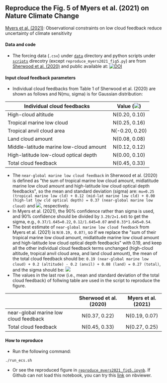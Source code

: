 ## Reproduce the Fig. 5 of Myers et al. (2021) on $N$ature Climate Change

[Myers et al. (2021)](https://doi.org/10.1038/s41558-021-01039-0): Observational constraints on low cloud feedback reduce uncertainty of climate sensitivity

#### 
#### Data and code
* The forcing data (`.csv`) under [`data`](https://github.com/lqxyz/reproduce_Myers2021_fig5/tree/main/data) directory and python scripts under [`scripts`](https://github.com/lqxyz/reproduce_Myers2021_fig5/tree/main/scripts) direcotry (except `reproduce_myers2021_fig5.py`) are from [Sherwood et al. (2020)](https://doi.org/10.1029/2019RG000678) and public available at: [![DOI](https://zenodo.org/badge/DOI/10.5281/zenodo.3945276.svg)](https://doi.org/10.5281/zenodo.3945276)

#### Input cloud feedback parameters 
* Individual cloud feedbacks from Table 1 of Sherwood et al. (2020) are shown as follows and N(mu, sigma) is for Gaussian distribution:

| Individual cloud feedbacks | Value (<img src="https://render.githubusercontent.com/render/math?math=Wm^{-2}K^{-1}">)|
| ------------- |:-------------:|
| High-cloud altitude | N(0.20, 0.10) |
| Tropical marine low cloud | N(0.25, 0.16) |
| Tropical anvil cloud area | N(-0.20, 0.20) |
| Land cloud amount | N(0.08, 0.08) |
| Middle-latitude marine low-cloud amount | N(0.12, 0.12) |
| High-latitude low-cloud optical depth | N(0.00, 0.10) |
| Total cloud feedback | N(0.45, 0.33) |

* The `near-global marine low cloud feedback` in Sherwood et al. (2020) is defined as "the sum of tropical marine low cloud amount, midlatitude marine low cloud amount and high-latitude low cloud optical depth feedbacks", so the mean and standard deviation (sigma) are: `mu=0.25 (tropical marine low cld) + 0.12 (mid-lat marine low cld) + 0.00 (high-lat low cld optical depth) = 0.37 (near-global marine low cloud)` and <img src="https://render.githubusercontent.com/render/math?math=\sigma=\sqrt{0.16^2 %2B 0.12^2 %2B 0.10^2}=0.22 Wm^{-2}K^{-1}">, respectively.
* In Myers et al. (2021), the 90% confidence rather than sigma is used, and 90% confidence should be divided by `3.29/2=1.645` to get the sigma, e.g., `0.37/1.645=0.22`, `0.12/1.645=0.07` and `0.33*1.645=0.54`. 
* The best estimate of `near-global marine low cloud feedback` from Myers et al. (2021) is `N(0.19, 0.07)`, so if we replace the "sum of their tropical marine low cloud amount, midlatitude marine low cloud amount and high-latitude low cloud optical depth feedbacks" with 0.19, and keep all the other individual cloud feedback terms unchanged (high-cloud altitude, tropical anvil cloud area, and land cloud amount), the mean of the total cloud feedback should be: `0.19 (near-global marine low cloud) + 0.2 (altitude) - 0.2 (anvil) + 0.08 (land) = 0.27 (total)`, and the sigma should be: <img src="https://render.githubusercontent.com/render/math?math=\sigma=\sqrt{0.07^2 %2B 0.10^2 %2B 0.20^2 %2B 0.08^2}=0.25 Wm^{-2}K^{-1}">
* The values in the last row (i.e., mean and standard deviation of the total cloud feedback) of follwing table are used in the script to reproduce the figure.

| | Sherwood et al. (2020) | Myers et al. (2021) |
| ------------- |:-------------:|:-------------:|
| near-global marine low cloud feedback| N(0.37, 0.22) | N(0.19, 0.07)  |
| Total cloud feedback | N(0.45, 0.33) | N(0.27, 0.25) |

#### How to reproduce
* Run the following command:
```bash
./run_ecs.sh
```
* Or see the reproduced figure in [`reproduce_myers2021_fig5.ipynb`](https://github.com/lqxyz/reproduce_Myers2021_fig5/blob/main/reproduce_myers2021_fig5.ipynb). If Github can not load this notebook, you can try this [link](https://nbviewer.jupyter.org/github/lqxyz/reproduce_Myers2021_fig5/blob/main/reproduce_myers2021_fig5.ipynb) on nbviewer.

